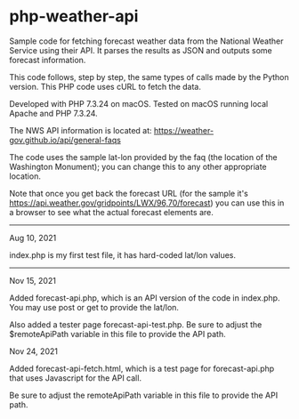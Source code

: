 # php-weather-api
 Sample code for fetching forecast weather data from the National Weather Service using their API. It parses the results as JSON and outputs some forecast information.

This code follows, step by step, the same types of calls made by the Python version. This PHP code uses cURL to fetch the data.

Developed with PHP 7.3.24 on macOS. Tested on macOS running local Apache and PHP 7.3.24.

The NWS API information is located at: https://weather-gov.github.io/api/general-faqs

The code uses the sample lat-lon provided by the faq (the location of the Washington Monument); you can change this to any other appropriate location.

Note that once you get back the forecast URL (for the sample it's https://api.weather.gov/gridpoints/LWX/96,70/forecast) you can use this in a browser to see what the actual forecast elements are.

---

Aug 10, 2021

index.php is my first test file, it has hard-coded lat/lon values.

---

Nov 15, 2021

Added forecast-api.php, which is an API version of the code in index.php. You may use post or get to provide the lat/lon.

Also added a tester page forecast-api-test.php. Be sure to adjust the $remoteApiPath variable in this file to provide the API path.

Nov 24, 2021

Added forecast-api-fetch.html, which is a test page for forecast-api.php that uses Javascript for the API call.

Be sure to adjust the remoteApiPath variable in this file to provide the API path.

